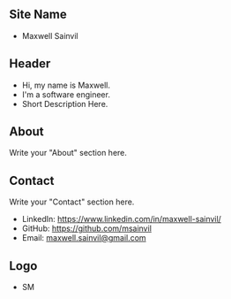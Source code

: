 ## Site Name
- Maxwell Sainvil

## Header
- Hi, my name is Maxwell. 
- I'm a software engineer.
- Short Description Here.

## About
Write your "About" section here.

## Contact
Write your "Contact" section here.
- LinkedIn: https://www.linkedin.com/in/maxwell-sainvil/
- GitHub: https://github.com/msainvil
- Email: maxwell.sainvil@gmail.com

## Logo
- SM